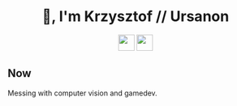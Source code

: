 <h1 align="center"> 👋, I'm Krzysztof // Ursanon </h1>
<p align="center">
  <a href="https://www.linkedin.com/in/krzysztof-begiedza/"><img height="32" width="32" src="https://cdn.jsdelivr.net/npm/simple-icons@v3/icons/linkedin.svg" /></a>
  <a href="https://twitter.com/Ursanon"><img height="32" width="32" src="https://cdn.jsdelivr.net/npm/simple-icons@v3/icons/twitter.svg" /></a>
</p>

## Now
Messing with computer vision and gamedev.
